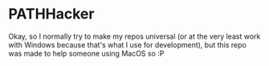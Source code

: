 # PATHHacker
Okay, so I normally try to make my repos universal (or at the very least work with Windows because that's what I use for development), but this repo was made to help someone using MacOS so :P

